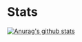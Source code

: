 

# Stats

[![Anurag's github stats](https://github-readme-stats.vercel.app/api?username=moraesdev&hide=contribs,stars&show_icons=true&theme=radical)](https://github.com/anuraghazra/github-readme-stats)

<!--
**moraesdev/moraesdev** is a ✨ _special_ ✨ repository because its `README.md` (this file) appears on your GitHub profile.

Here are some ideas to get you started:

- 🔭 I’m currently working on ...
- 🌱 I’m currently learning ...
- 👯 I’m looking to collaborate on ...
- 🤔 I’m looking for help with ...
- 💬 Ask me about ...
- 📫 How to reach me: ...
- 😄 Pronouns: ...
- ⚡ Fun fact: ...
-->
